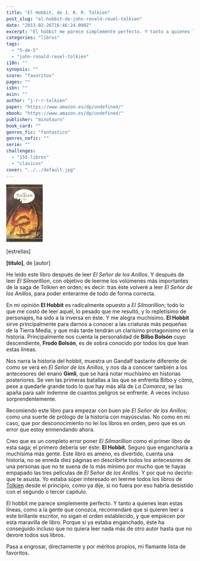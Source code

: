 ```yaml
---
title: "El Hobbit, de J. R. R. Tolkien"
post_slug: "el-hobbit-de-john-ronald-reuel-tolkien"
date: "2013-02-26T16:46:24.000Z"
excerpt: "El hobbit me parece simplemente perfecto. Y tanto a quienes lean estas líneas, como a la gente que conozca, recomendaré que si quieren leer a este brillante escritor, no sigan el orden establecido, y que empiecen por esta maravilla de libro. Porque si ya estaba enganchado, éste ha conseguido incluso que no quiera leer nada más de otro autor hasta que no devore todos sus libros."
categories: "libros"
tags: 
  - "5-de-5"
  - "john-ronald-reuel-tolkien"
i18n: ""
synopsis: ""
score: "favoritos"
pages: ""
isbn: ""
asin: ""
author: "j-r-r-tolkien"
paper: "https://www.amazon.es/dp/undefined/"
ebook: "https://www.amazon.es/dp/undefined/"
publisher: "minotauro"
book_card: ""
genres_fic: "fantastico"
genres_nofic: ""
serie: ""
challenges: 
  - "155-libros"
  - "clasicos"
cover: "../../default.jpg"
---
```


![[titulo-foto]](images/el-hobbit-p.jpg)

\[estrellas\]

**\[titulo\]**, de \[autor\]

He leído este libro después de leer _El Señor de los Anillos_. Y después de leer _El Silmarillion_, con objetivo de leerme los volúmenes más importantes de la saga de Tolkien en orden; es decir: tras éste volveré a leer _El Señor de los Anillos_, para poder enterarme de todo de forma correcta.

En mi opinión **El Hobbit** es radicalmente opuesto a _El Silmarillion_; todo lo que me costó de leer aquél, lo pesado que me resultó, y lo repletísimo de personajes, ha sido a la inversa en éste. Y me alegra muchísimo. **El Hobbit** sirve principalmente para darnos a conocer a las criaturas más pequeñas de la Tierra Media, y que más tarde tendrán un clarísimo protagonismo en la historia. Principalmente nos cuenta la personalidad de **Bilbo Bolsón** cuyo descendiente, **Frodo Bolsón**, es de sobra conocido por todos los que lean estas líneas.

Nos narra la historia del hobbit, muestra un Gandalf bastante diferente de como se verá en _El Señor de los Anillos_, y nos da a conocer también a los antecesores del enano **Gimli**, que se hará notar muchísimo en historias posteriores. Se ven las primeras batallas a las que se enfrenta Bilbo y cómo, pese a quedarle grande todo lo que hay más allá de _La Comarca_, se las apaña para salir indemne de cuantos peligros se enfrente. A veces incluso sorprendentemente.

Recomiendo este libro para empezar con buen pie _El Señor de los Anillos_; como una suerte de prólogo de la historia con mayúsculas. No como en mi caso, que por desconocimiento no leí los libros en orden, pero que es un error que estoy enmendando ahora.

Creo que es un completo error poner _El Silmarillion_ como el primer libro de esta saga; el primero debería ser éste: **El Hobbit**. Seguro que engancharía a muchísima más gente. Este libro es ameno, es divertido, cuenta una historia, no se enreda diez páginas en describirte todos los antecesores de una personas que no te suena de lo más mínimo por mucho que te hayas empapado las tres películas de _El Señor de los Anillos_. Y por qué no decirlo: que te asusta. Yo estaba súper interesado en leerme todos los libros de [Tolkien](http://fjp.es/etiqueta/john-ronald-reuel-tolkien/) desde el principio, como ya dije, si no fuera por eso habría desistido con el segundo o tercer capítulo.

El hobbit me parece simplemente perfecto. Y tanto a quienes lean estas líneas, como a la gente que conozca, recomendaré que si quieren leer a este brillante escritor, no sigan el orden establecido, y que empiecen por esta maravilla de libro. Porque si ya estaba enganchado, éste ha conseguido incluso que no quiera leer nada más de otro autor hasta que no devore todos sus libros.

Pasa a engrosar, directamente y por méritos propios, mi flamante lista de favoritos.
